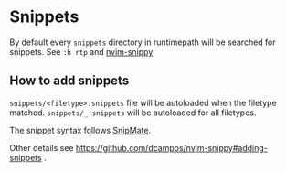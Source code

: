 # Snippets

By default every `snippets` directory in runtimepath will be searched for snippets.
See `:h rtp` and [nvim-snippy](https://github.com/dcampos/nvim-snippy)

## How to add snippets

`snippets/<filetype>.snippets` file will be autoloaded when the filetype matched.
`snippets/_.snippets` will be autoloaded for all filetypes.

The snippet syntax follows [SnipMate](https://github.com/garbas/vim-snipmate/blob/master/doc/SnipMate.txt#L309).

Other details see https://github.com/dcampos/nvim-snippy#adding-snippets .
